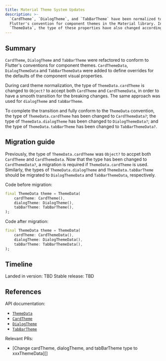 ```yaml
---
title: Material Theme System Updates
description: >-
  `CardTheme`, `DialogTheme`, and `TabBarTheme` have been normalized to follow
  Flutter's convention for component themes in the Material library. In 
  `ThemeData`, the type of these properties have also changed accordingly.
---
```


## Summary

`CardTheme`, `DialogTheme` and `TabBarTheme` were refactored to 
conform to Flutter's conventions for component themes. `CardThemeData`, 
`DialogThemeData` and `TabBarThemeData` were added to define overrides for the
defaults of the component visual properties.

During card theme normalization, the type of `ThemeData.cardTheme` is changed
to `Object?` to accept both `CardTheme` and `CardThemeData`, in order to have
a smooth transition for the breaking changes. The same approach was used for
`dialogTheme` and `tabBarTheme`.

To complete the transition and fully conform to the `ThemeData` convention, the 
type of `ThemeData.cardTheme` has been changed to `CardThemeData?`; the type of
`ThemeData.dialogTheme` has been changed to `DialogThemeData?`; and the type of
`ThemeData.tabBarTheme` has been changed to `TabBarThemeData?`.

## Migration guide

Previously, the type of `ThemeData.cardTheme` was `Object?` to accpet both
`CardTheme` and `CardThemeData`. Now that the type has been changed to
`CardThemeData?`, a migration is required if `ThemeData.cardTheme` is used.
Similarly, the types of `ThemeData.dialogTheme` and `ThemeData.tabBarTheme` 
should be migrated to `DialogThemeData` and `TabBarThemeData`, respectively.

Code before migration:

```dart
final ThemeData theme = ThemeData(
    cardTheme: CardTheme(),
    dialogTheme: DialogTheme(),
    tabBarTheme: TabBarTheme(),
);
```

Code after migration:

```dart
final ThemeData theme = ThemeData(
    cardTheme: CardThemeData(),
    dialogTheme: DialogThemeData(),
    tabBarTheme: TabBarThemeData(),
);
```

## Timeline

Landed in version: TBD
Stable release: TBD

## References

API documentation:

* [`ThemeData`][]
* [`CardTheme`][]
* [`DialogTheme`][]
* [`TabBarTheme`][]

Relevant PRs:

* [Change cardTheme, dialogTheme, and tabBarTheme type to xxxThemeData][]

[`ThemeData`]: {{site.api}}/flutter/material/ThemeData-class.html
[`CardTheme`]: {{site.api}}/flutter/material/CardTheme-class.html
[`DialogTheme`]: {{site.api}}/flutter/material/DialogTheme-class.html
[`TabBarTheme`]: {{site.api}}/flutter/material/TabBarTheme-class.html

